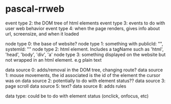 # pascal-rrweb

event type 2: the DOM tree of html elements
event type 3: events to do with user web behavior
event type 4: when the page renders, gives info about url, screensize, and when it loaded

node type 0: the base of website?
node type 1: something with publicId: "", systemId: ""
node type 2: html element. Includes a tagName such as 'html', 'head', 'body', 'div', 'a'
node type 3: something displayed on the website but not wrapped in an html element. e.g plain text

data source 0: adds/removal in the DOM tree, changing route?
data source 1: mouse movements, the id associated is the id of the element the cursor was on
data source 2: potentially to do with element status??
data source 3: page scroll
data source 5: text?
data source 8: adds rules

data type: could be to do with element status (onclick, onfocus, etc)
